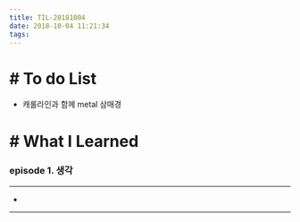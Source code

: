 ```yaml
---
title: TIL-20181004
date: 2018-10-04 11:21:34
tags: 
---
```


# # To do List

- 캐롤라인과 함께 metal 삼매경


# # What I Learned

### episode 1. 생각

---

-

---